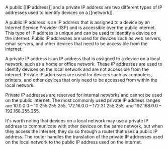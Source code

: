 A public [[IP address]] and a private IP address are two different types of IP addresses used to identify devices on a [[network]].

A public IP address is an IP address that is assigned to a device by an Internet Service Provider (ISP) and is accessible over the public internet. This type of IP address is unique and can be used to identify a device on the internet. Public IP addresses are used for devices such as web servers, email servers, and other devices that need to be accessible from the internet.

A private IP address is an IP address that is assigned to a device on a local network, such as a home or office network. These IP addresses are used to identify devices on the local network and are not accessible from the internet. Private IP addresses are used for devices such as computers, printers, and other devices that only need to be accessed from within the local network.

Private IP addresses are reserved for internal networks and cannot be used on the public internet. The most commonly used private IP address ranges are 10.0.0.0 – 10.255.255.255, 172.16.0.0 – 172.31.255.255, and 192.168.0.0 – 192.168.255.255.

It's worth noting that devices on a local network may use a private IP address to communicate with other devices on the same network, but when they access the internet, they do so through a router that uses a public IP address. The router handles the translation of the private IP addresses used on the local network to the public IP address used on the internet.